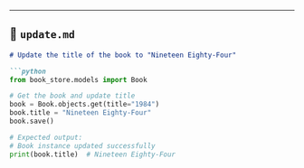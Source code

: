 
---

## 📁 `update.md`

```markdown
# Update the title of the book to "Nineteen Eighty-Four"

```python
from book_store.models import Book

# Get the book and update title
book = Book.objects.get(title="1984")
book.title = "Nineteen Eighty-Four"
book.save()

# Expected output:
# Book instance updated successfully
print(book.title)  # Nineteen Eighty-Four
